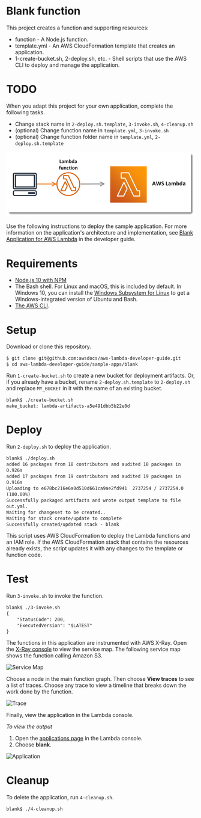 # Blank function
This project creates a function and supporting resources:
- function - A Node.js function.
- template.yml - An AWS CloudFormation template that creates an application.
- 1-create-bucket.sh, 2-deploy.sh, etc. - Shell scripts that use the AWS CLI to deploy and manage the application.

# TODO
When you adapt this project for your own application, complete the following tasks.

- Change stack name in `2-deploy.sh.template`, `3-invoke.sh`, `4-cleanup.sh`
- (optional) Change function name in `template.yml`, `3-invoke.sh`
- (optional) Change function folder name in `template.yml`, `2-deploy.sh.template`

![Architecture](/sample-apps/blank/images/sample-blank.png)

Use the following instructions to deploy the sample application. For more information on the application's architecture and implementation, see [Blank Application for AWS Lambda](https://docs.aws.amazon.com/lambda/latest/dg/sample-blank.html) in the developer guide.

# Requirements
- [Node.js 10 with NPM](https://nodejs.org/en/download/releases/)
- The Bash shell. For Linux and macOS, this is included by default. In Windows 10, you can install the [Windows Subsystem for Linux](https://docs.microsoft.com/en-us/windows/wsl/install-win10) to get a Windows-integrated version of Ubuntu and Bash.
- [The AWS CLI](https://docs.aws.amazon.com/cli/latest/userguide/cli-chap-install.html).

# Setup
Download or clone this repository.

    $ git clone git@github.com:awsdocs/aws-lambda-developer-guide.git
    $ cd aws-lambda-developer-guide/sample-apps/blank

Run `1-create-bucket.sh` to create a new bucket for deployment artifacts. Or, if you already have a bucket, rename `2-deploy.sh.template` to `2-deploy.sh` and replace `MY_BUCKET` in it with the name of an existing bucket.

    blank$ ./create-bucket.sh
    make_bucket: lambda-artifacts-a5e491dbb5b22e0d

# Deploy
Run `2-deploy.sh` to deploy the application.

    blank$ ./deploy.sh
    added 16 packages from 18 contributors and audited 18 packages in 0.926s
    added 17 packages from 19 contributors and audited 19 packages in 0.916s
    Uploading to e678bc216e6a0d510d661ca9ae2fd941  2737254 / 2737254.0  (100.00%)
    Successfully packaged artifacts and wrote output template to file out.yml.
    Waiting for changeset to be created..
    Waiting for stack create/update to complete
    Successfully created/updated stack - blank

This script uses AWS CloudFormation to deploy the Lambda functions and an IAM role. If the AWS CloudFormation stack that contains the resources already exists, the script updates it with any changes to the template or function code.

# Test
Run `3-invoke.sh` to invoke the function.

    blank$ ./3-invoke.sh
    {
        "StatusCode": 200,
        "ExecutedVersion": "$LATEST"
    }

The functions in this application are instrumented with AWS X-Ray. Open the [X-Ray console](https://console.aws.amazon.com/xray/home#/service-map) to view the service map. The following service map shows the function calling Amazon S3.

![Service Map](/sample-apps/blank/images/blank-servicemap.png)

Choose a node in the main function graph. Then choose **View traces** to see a list of traces. Choose any trace to view a timeline that breaks down the work done by the function.

![Trace](/sample-apps/blank/images/blank-trace.png)

Finally, view the application in the Lambda console.

*To view the output*
1. Open the [applications page](https://console.aws.amazon.com/lambda/home#/applications) in the Lambda console.
2. Choose **blank**.

  ![Application](/sample-apps/blank/images/blank-application.png)

# Cleanup
To delete the application, run `4-cleanup.sh`.

    blank$ ./4-cleanup.sh
